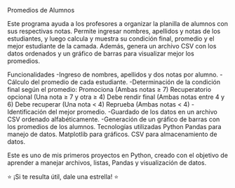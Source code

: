 Promedios de Alumnos

Este programa ayuda a los profesores a organizar la planilla de alumnos con sus respectivas notas. Permite ingresar nombres, apellidos y notas de los estudiantes, y luego calcula y muestra su condición final, promedio y el mejor estudiante de la camada. Además, genera un archivo CSV con los datos ordenados y un gráfico de barras para visualizar mejor los promedios.

Funcionalidades
-Ingreso de nombres, apellidos y dos notas por alumno.
-Cálculo del promedio de cada estudiante.
-Determinación de la condición final según el promedio:
  Promociona (Ambas notas ≥ 7)
  Recuperatorio opcional (Una nota ≥ 7 y otra ≥ 4)
  Debe rendir final (Ambas notas entre 4 y 6)
  Debe recuperar (Una nota < 4)
  Reprueba (Ambas notas < 4)
-Identificación del mejor promedio.
-Guardado de los datos en un archivo CSV ordenado alfabéticamente.
-Generación de un gráfico de barras con los promedios de los alumnos.
Tecnologías utilizadas
Python
Pandas para manejo de datos.
Matplotlib para gráficos.
CSV para almacenamiento de datos.

Este es uno de mis primeros proyectos en Python, creado con el objetivo de aprender a manejar archivos, listas, Pandas y visualización de datos.

⭐ ¡Si te resulta útil, dale una estrella! ⭐
